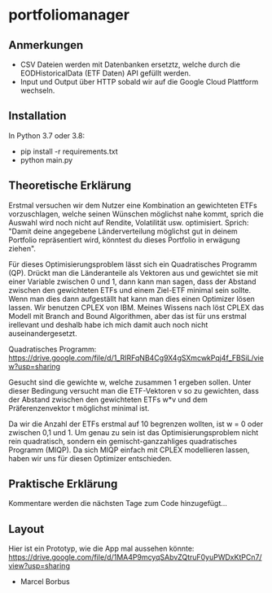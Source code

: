 # portfoliomanager
## Anmerkungen
- CSV Dateien werden mit Datenbanken ersetztz, welche durch die EODHistoricalData (ETF Daten) API gefüllt werden.
- Input und Output über HTTP sobald wir auf die Google Cloud Plattform wechseln.

## Installation
In Python 3.7 oder 3.8:
- pip install -r requirements.txt
- python main.py

## Theoretische Erklärung
Erstmal versuchen wir dem Nutzer eine Kombination an gewichteten ETFs vorzuschlagen, welche seinen Wünschen möglichst nahe kommt, 
sprich die Auswahl wird noch nicht auf Rendite, Volatilität usw. optimisiert. Sprich: "Damit deine angegebene Länderverteilung möglichst gut 
in deinem Portfolio repräsentiert wird, könntest du dieses Portfolio in erwägung ziehen".

Für dieses Optimisierungsproblem lässt sich ein Quadratisches Programm (QP). Drückt man die Länderanteile 
als Vektoren aus und gewichtet sie mit einer Variable zwischen 0 und 1, dann kann man sagen, dass der Abstand zwischen den gewichteten ETFs 
und einem Ziel-ETF minimal sein sollte. Wenn man dies dann aufgeställt hat kann man dies einen Optimizer lösen lassen. Wir benutzen CPLEX von IBM.
Meines Wissens nach löst CPLEX das Modell mit Branch and Bound Algorithmen, aber das ist für uns erstmal irellevant und deshalb habe ich mich damit auch noch 
nicht auseinandergesetzt.

Quadratisches Programm:
https://drive.google.com/file/d/1_RIRFqNB4Cg9X4gSXmcwkPqj4f_FBSiL/view?usp=sharing

Gesucht sind die gewichte w, welche zusammen 1 ergeben sollen. Unter dieser Bedingung versucht man die ETF-Vektoren v so 
zu gewichten, dass der Abstand zwischen den gewichteten ETFs w*v und dem Präferenzenvektor t möglichst minimal ist.

Da wir die Anzahl der ETFs erstmal auf 10 begrenzen wollten, ist w = 0 oder zwischen 0,1 und 1. Um genau zu sein 
ist das Optimisierungsproblem nicht rein quadratisch, sondern ein gemischt-ganzzahliges quadratisches Programm (MIQP). Da sich MIQP 
einfach mit CPLEX modellieren lassen, haben wir uns für diesen Optimizer entschieden.

## Praktische Erklärung
Kommentare werden die nächsten Tage zum Code hinzugefügt...

## Layout
Hier ist ein Prototyp, wie die App mal aussehen könnte:
https://drive.google.com/file/d/1MA4P9mcyqSAbvZQtruF0yuPWDxKtPCn7/view?usp=sharing

- Marcel Borbus
